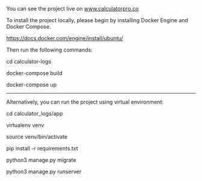 You can see the project live on www.calculatorpro.co

To install the project locally, please begin by installing Docker Engine and Docker Compose.

https://docs.docker.com/engine/install/ubuntu/

Then run the following commands:

cd calculator-logs

docker-compose build

docker-compose up

_________________________________________________________________

Alternatively, you can run the project using virtual environment:

cd calculator_logs/app

virtualenv venv

source venv/bin/activate

pip install -r requirements.txt

python3 manage.py migrate

python3 manage.py runserver
